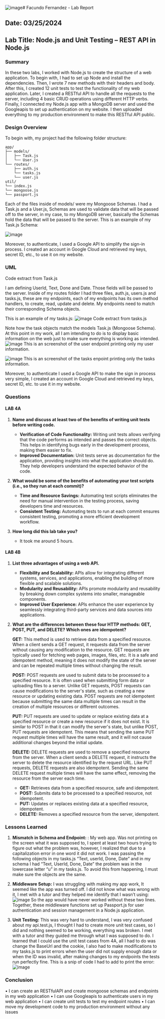 ![image](https://github.com/Facuu35/MongoDB/assets/17630462/1266e140-280a-42d6-b1f4-495679ea74c2)# Facundo Fernandez - Lab Report

## Date: 03/25/2024
## Lab Title: Node.js and Unit Testing – REST API in Node.js

### Summary
In these two labs, I worked with Node.js to create the structure of a web application. To begin with, I had to set up Node and install the dependencies. Then, I wrote 7 new methods with their headers and body. After this, I created 12 unit tests to test the functionality of my web application. Later, I created a RESTful API to handle all the requests to the server, including 4 basic CRUD operations using different HTTP verbs. Finally, I connected my Node.js app with a MongoDB server and used the Googleapis to set up authentication on my website. I then uploaded everything to my production environment to make this RESTful API public.

### Design Overview
To begin with, my project had the following folder structure:

```
app/
├── models/
│   ├── Task.js
│   └── User.js
└── routes/
    ├── auth.js
    └── tasks.js
    └── user.js
util/
└── index.js
└── mongoose.js
└── passport.js
```


Each of the files inside of models/ were my Mongoose Schemas. I had a Task.js and a User.js, Schemas are used to validate data that will be passed off to the server, in my case, to my MongoDB server, basically the Schemas hold the data that will be passed to the server. This is an example of my Task.js Schema:

![image](https://github.com/Facuu35/MongoDB/assets/17630462/676d7eca-5139-4132-9a62-69ccbe58ebaa)


Moreover, to authenticate, I used a Google API to simplify the sign-in process. I created an account in Google Cloud and retrieved my keys, secret ID, etc., to use it on my website.

### UML


Code extract from Task.js

I am defining UserId, Text, Done and Date. Those fields will be passed to the server.
Inside of my routes folder I had three files, auth.js, users.js and tasks.js, these are my endpoints, each of my endpoints has its own method handlers, to create, read, update and delete. My endpoints need to match their corresponding Schema objects.

This is an example of my tasks.js:
![image](https://github.com/Facuu35/MongoDB/assets/17630462/96f27d1a-79ec-48a6-9d7b-249f621faf74)
Code extract from tasks.js

Note how the task objects match the models Task.js (Mongoose Schema). At this point in my work, all I am intending to do is to display basic information on the web just to make sure everything is working as intended.
![image](https://github.com/Facuu35/MongoDB/assets/17630462/b27d3437-5292-4a20-9a78-de7d893a00fe)
This is an screenshot of the user endpoint printing only my user information.

![image](https://github.com/Facuu35/MongoDB/assets/17630462/eb377ff6-a623-439d-9d8c-57e0bab8ed0b)
This is an screenshot of the tasks enpoint printing only the tasks information.

Moreover, to authenticate I used a Google API to make the sign in process very simple, I created an account in Google Cloud and retrieved my keys, secret ID, etc. to use it in my website.

### Questions

#### LAB 4A

1. **Name and discuss at least two of the benefits of writing unit tests before writing code.**
   - **Verification of Code Functionality:** Writing unit tests allows verifying that the code performs as intended and passes the correct objects. This helps in identifying bugs early in the development process, making them easier to fix.
   - **Improved Documentation:** Unit tests serve as documentation for the application, providing insights into what the application should do. They help developers understand the expected behavior of the code.

2. **What would be some of the benefits of automating your test scripts (i.e., so they run at each commit)?**
   - **Time and Resource Savings:** Automating test scripts eliminates the need for manual intervention in the testing process, saving developers time and resources.
   - **Consistent Testing:** Automating tests to run at each commit ensures consistent testing, promoting a more efficient development workflow.

3. **How long did this lab take you?**
   - It took me around 5 hours.

#### LAB 4B

1. **List three advantages of using a web API.**
   - **Flexibility and Scalability:** APIs allow for integrating different systems, services, and applications, enabling the building of more flexible and scalable solutions.
   - **Modularity and Reusability:** APIs promote modularity and reusability by breaking down complex systems into smaller, manageable components.
   - **Improved User Experience:** APIs enhance the user experience by seamlessly integrating third-party services and data sources into applications.

2. **What are the differences between these four HTTP methods: GET, POST, PUT, and DELETE? Which ones are idempotent?**

   **GET:** This method is used to retrieve data from a specified resource. When a client sends a GET request, it requests data from the server without causing any modification to the resource. GET requests are typically used for fetching web pages, images, files, etc. It is a safe and idempotent method, meaning it does not modify the state of the server and can be repeated multiple times without changing the result.

   **POST:** POST requests are used to submit data to be processed to a specified resource. It is often used when submitting form data or uploading files to a server. Unlike GET requests, POST requests can cause modifications to the server's state, such as creating a new resource or updating existing data. POST requests are not idempotent because submitting the same data multiple times can result in the creation of multiple resources or different outcomes.

   **PUT:** PUT requests are used to update or replace existing data at a specified resource or create a new resource if it does not exist. It is similar to POST in that it can modify the server's state, but unlike POST, PUT requests are idempotent. This means that sending the same PUT request multiple times will have the same result, and it will not cause additional changes beyond the initial update.

   **DELETE:** DELETE requests are used to remove a specified resource from the server. When a client sends a DELETE request, it instructs the server to delete the resource identified by the request URL. Like PUT requests, DELETE requests are also idempotent. Sending the same DELETE request multiple times will have the same effect, removing the resource from the server each time.

   - **GET:** Retrieves data from a specified resource, safe and idempotent.
   - **POST:** Submits data to be processed to a specified resource, not idempotent.
   - **PUT:** Updates or replaces existing data at a specified resource, idempotent.
   - **DELETE:** Removes a specified resource from the server, idempotent.

### Lessons Learned
1. **Mismatch in Schema and Endpoint:** : My web app. Was not printing on the screen what it was supposed to, I spent at least two hours trying to figure out what the problem was, however, I realized that due to a capitalization error in one word it did not work. I was passing the following objects in my tasks.js “Text, userId, Done, Date” and in my schema I had “Text, UserId, Done, Date” the problem was in the lowercase letter “u” in my tasks.js. To avoid this from happening, I must make sure the objects are the same.
2. **Middleware Setup:** I was struggling with making my app work, It seemed like the app was turned off. I did not know what was wrong with it, I met with a tutor and they helped me identify that I wasn’t using:
![image](https://github.com/Facuu35/MongoDB/assets/17630462/33de4f32-3475-49d1-9076-fb478a2d42eb)
So the app would have never worked without these two lines. Together, these middleware functions set up Passport.js for user authentication and session management in a Node.js application.

4. **Unit Testing:** This was very hard to understand, I was very confused about my api.test.js, I thought I had to create more unit test cases, so I did and nothing seemed to be working, everything was broken. I met with a tutor and they guided me through what I was supposed to do. I learned that I could use the unit test cases from 4A, all I had to do was change the BaseUrl and the cookie, I also had to make modifications to my tasks.js to print errors when the user did not supply enough data or when the ID was invalid, after making changes to my endpoints the tests run perfectly fine. This is a snip of code I had to add to print the error:
![image](https://github.com/Facuu35/MongoDB/assets/17630462/d515a5e0-edc0-489e-ad35-bae4f3f50d29)


### Conclusion
•	I can create an RESTfulAPI and create mongoose schemas and endpoints in my web application
•	I can use Googleapis to authenticate users in my web application 
•	I can create unit tests to test my endpoint routes
•	I can move my development code to my production environment without any issues

